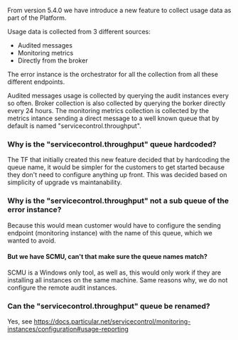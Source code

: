 From version 5.4.0 we have introduce a new feature to collect usage data as part of the Platform.

Usage data is collected from 3 different sources:
- Audited messages
- Monitoring metrics
- Directly from the broker

The error instance is the orchestrator for all the collection from all these different endpoints.

Audited messages usage is collected  by querying the audit instances every so often.
Broker collection is also collected by querying the borker directly every 24 hours.
The monitoring metrics collection is collected by the metrics intance sending a direct message to a well known queue that by default is named "servicecontrol.throughput".


### Why is the "servicecontrol.throughput" queue hardcoded?
The TF that initially created this new feature decided that by hardcoding the queue name, it would be simpler for the customers to get started because they don't need to configure anything up front.
This was decided based on simplicity of upgrade vs maintanability.

### Why is the "servicecontrol.throughput" not a sub queue of the error instance?
Because this would mean customer would have to configure the sending endpoint (monitoring instance) with the name of this queue, which we wanted to avoid.

#### But we have SCMU, can't that make sure the queue names match?
SCMU is a Windows only tool, as well as, this would only work if they are installing all instances on the same machine.
Same reasons why, we do not configure the remote audit instances.

### Can the "servicecontrol.throughput" queue be renamed?
Yes, see https://docs.particular.net/servicecontrol/monitoring-instances/configuration#usage-reporting
